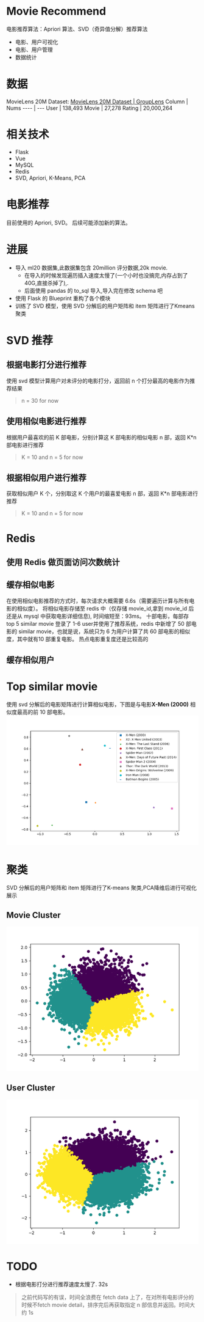 # Movie Recommend
电影推荐算法：Apriori 算法、SVD（奇异值分解）推荐算法
* 电影、用户可视化
* 电影、用户管理
* 数据统计

# 数据
MovieLens 20M Dataset: [MovieLens 20M Dataset | GroupLens](https://grouplens.org/datasets/movielens/20m/)
Column | Nums
---- | ---
User | 138,493
Movie |  27,278
Rating | 20,000,264
# 相关技术
* Flask
* Vue
* MySQL
* Redis
* SVD, Apriori, K-Means, PCA
# 电影推荐
目前使用的 Apriori, SVD。 后续可能添加新的算法。
# 进展
* 导入 ml20 数据集,此数据集包含 20million 评分数据,20k movie.
    * 在导入的时候发现遍历插入速度太慢了(一个小时也没搞完,内存占到了 40G,直接杀掉了),.
    * 后面使用 pandas 的 to_sql 导入,导入完在修改 schema 吧
* 使用 Flask 的 Blueprint 重构了各个模块
* 训练了 SVD 模型，使用 SVD 分解后的用户矩阵和 item 矩阵进行了Kmeans 聚类
# SVD 推荐
## 根据电影打分进行推荐
使用 svd 模型计算用户对未评分的电影打分，返回前 n 个打分最高的电影作为推荐结果
> n = 30 for now
## 使用相似电影进行推荐
根据用户最喜欢的前 K 部电影，分别计算这 K 部电影的相似电影 n 部，返回 K*n 部电影进行推荐
> K = 10 and n = 5 for now
## 根据相似用户进行推荐
获取相似用户 K 个，分别取这 K 个用户的最喜爱电影 n 部，返回 K*n 部电影进行推荐
> K = 10 and n = 5 for now
# Redis
## 使用 Redis 做页面访问次数统计
## 缓存相似电影
在使用相似电影推荐的方式时，每次请求大概需要 6.6s（需要遍历计算与所有电影的相似度）。
将相似电影存储至 redis 中（仅存储 movie_id,拿到 movie_id 后还是从 mysql 中获取电影详细信息), 时间缩短至：93ms。
十部电影，每部存 top 5 similar movie
登录了 1-6 user并使用了推荐系统，redis 中新增了 50 部电影的 similar movie，也就是说，系统只为 6 为用户计算了共 60 部电影的相似度，其中就有10 部重复电影。
热点电影重复度还是比较高的
## 缓存相似用户
# Top similar movie
使用 svd 分解后的电影矩阵进行计算相似电影，下图是与电影**X-Men (2000)** 相似度最高的前 10 部电影。
![top_similar_movie](data/img/top_similar_movie.png)
# 聚类
SVD 分解后的用户矩阵和 item 矩阵进行了K-means 聚类,PCA降维后进行可视化展示
## Movie Cluster
![movie_cluster](data/img/movie_cluster.png)

## User Cluster
![user_cluster](data/img/user_cluster.png)
    
# TODO
* 根据电影打分进行推荐速度太慢了. 32s
> 之前代码写的有误，时间全浪费在 fetch data 上了，在对所有电影评分的时候不fetch movie detail，排序完后再获取指定 n 部信息并返回。时间大约 1s